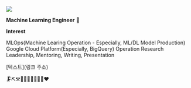 
<img src="https://img.shields.io/badge/Android-3DDC84?style=flat-square&logo=Android&logoColor=white"/>

**Machine Learning Engineer** 👋

**Interest**

MLOps(Machine Learing Operation - Especially, ML/DL Model Production)
Google Cloud Platform(Especially, BigQuery)
Operation Research
Leadership, Mentoring, Writing, Presentation

[텍스트](링크 주소)

🗜⛏⚒👩‍💻👩🏻‍💻😎😍❤
